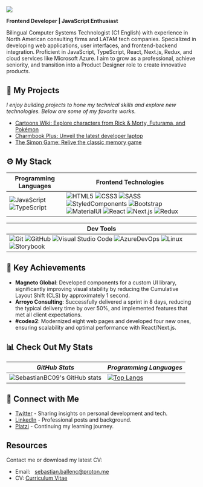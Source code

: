 ##
<!-- ![](https://komarev.com/ghpvc/?username=areyouivan&color=blueviolet) -->
[![](https://hits.seeyoufarm.com/api/count/incr/badge.svg?url=https%3A%2F%2Fgithub.com%2FAreYouIvan&count_bg=%234A4B49&title_bg=%235E21A4&icon=&icon_color=%23E7E7E7&title=visits&edge_flat=false)](https://github.com/)
<!-- BANNER: "Hello, it's Sebastian" -->
<!-- # ![banner](https://user-images.githubusercontent.com/73669701/181575700-28664e46-ced0-4258-970b-e4f5322dd100.png) -->
<!-- DESCRIPTION -->
**Frontend Developer | JavaScript Enthusiast**

Bilingual Computer Systems Technologist (C1 English) with experience in North American consulting firms and LATAM tech companies. Specialized in developing web applications, user interfaces, and frontend-backend integration. Proficient in JavaScript, TypeScript, React, Next.js, Redux, and cloud services like Microsoft Azure. I aim to grow as a professional, achieve seniority, and transition into a Product Designer role to create innovative products.

## 🚀 My Projects 

_I enjoy building projects to hone my technical skills and explore new technologies. Below are some of my favorite works._

- [Cartoons Wiki: Explore characters from Rick & Morty, Futurama, and Pokémon](https://github.com/SebastianBC09/React-Wiki-Project)
- [Charmbook Plus: Unveil the latest developer laptop](https://github.com/SebastianBC09/Marketing-Website-A)
- [The Simon Game: Relive the classic memory game](https://github.com/SebastianBC09/The-Simon-Game)

## ⚙ My Stack

| Programming Languages | Frontend Technologies |
| --------------------- | --------------------- |
| ![JavaScript](https://img.shields.io/badge/JavaScript-323330?style=for-the-badge&logo=javascript&logoColor=F7DF1E) ![TypeScript](https://img.shields.io/badge/typescript-%23007ACC.svg?style=for-the-badge&logo=typescript&logoColor=white) | ![HTML5](https://img.shields.io/badge/HTML5-E34F26?style=for-the-badge&logo=html5&logoColor=white) ![CSS3](https://img.shields.io/badge/CSS3-1572B6?style=for-the-badge&logo=css3&logoColor=white) ![SASS](https://img.shields.io/badge/Sass-CC6699?style=for-the-badge&logo=sass&logoColor=white) ![StyledComponents](https://img.shields.io/badge/styled--components-DB7093?style=for-the-badge&logo=styled-components&logoColor=white) ![Bootstrap](https://img.shields.io/badge/Bootstrap-563D7C?style=for-the-badge&logo=bootstrap&logoColor=white) ![MaterialUI](https://img.shields.io/badge/Material--UI-0081CB?style=for-the-badge&logo=material-ui&logoColor=white) ![React](https://img.shields.io/badge/React-20232A?style=for-the-badge&logo=react&logoColor=61DAFB) ![Next.js](https://img.shields.io/badge/Next.js-000000?style=for-the-badge&logo=nextdotjs&logoColor=white) ![Redux](https://img.shields.io/badge/Redux-764ABC?style=for-the-badge&logo=redux&logoColor=white) |

| Dev Tools |
| --------- |
| ![Git](https://img.shields.io/badge/GIT-E44C30?style=for-the-badge&logo=git&logoColor=white) ![GitHub](https://img.shields.io/badge/GitHub-100000?style=for-the-badge&logo=github&logoColor=white) ![Visual Studio Code](https://img.shields.io/badge/Visual%20Studio%20Code-0078d7.svg?style=for-the-badge&logo=visual-studio-code&logoColor=white) ![AzureDevOps](https://img.shields.io/badge/Azure_DevOps-0078D7?style=for-the-badge&logo=azure-devops&logoColor=white) ![Linux](https://img.shields.io/badge/Linux-FCC624?style=for-the-badge&logo=linux&logoColor=black) ![Storybook](https://img.shields.io/badge/Storybook-FF4785?style=for-the-badge&logo=storybook&logoColor=white) |

## 🌟 Key Achievements

- **Magneto Global**: Developed components for a custom UI library, significantly improving visual stability by reducing the Cumulative Layout Shift (CLS) by approximately 1 second.
- **Arroyo Consulting**: Successfully delivered a sprint in 8 days, reducing the typical delivery time by over 50%, and implemented features that met all client expectations.
- **#codea2**: Modernized eight web pages and developed four new ones, ensuring scalability and optimal performance with React/Next.js.

## 📊 Check Out My Stats

| *GitHub Stats* | *Programming Languages* |
| -------------- | ----------------------- |
| ![SebastianBC09's GitHub stats](https://github-readme-stats.vercel.app/api?username=SebastianBC09&show_icons=true&theme=city_lights) | [![Top Langs](https://github-readme-stats.vercel.app/api/top-langs/?username=SebastianBC09&layout=compact&theme=blue-green)](https://github.com/anuraghazra/github-readme-stats) |

## 📡 Connect with Me

- [Twitter](https://twitter.com/SebastienBC99) - Sharing insights on personal development and tech.
- [LinkedIn](https://www.linkedin.com/in/juansebastianballencastaneda-desarrolladordesoftware/) - Professional posts and background.
- [Platzi](https://platzi.com/p/sebastianballen/) - Continuing my learning journey.

## Resources
Contact me or download my latest CV:
- Email: <a style="margin-left: 8px;" href="mailto:sebastian.ballenc@proton.me">sebastian.ballenc@proton.me</a>
- CV: <a style="text-align: center;" href="CV%20Juan%20Sebastian%20Ballen%20Castañeda%20-%20Frontend%20developer.pdf">Curriculum Vitae</a>

<!---
SebastianBC09/SebastianBC09 is a ✨ special ✨ repository because its `README.md` (this file) appears on your GitHub profile.
You can click the Preview link to take a look at your changes.
--->
